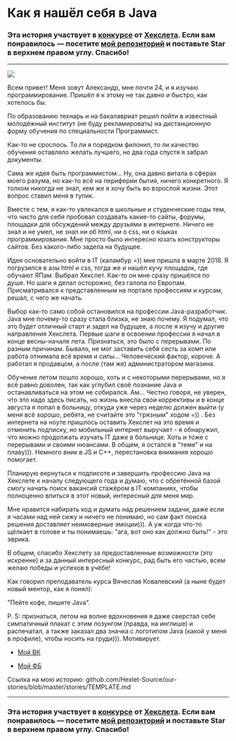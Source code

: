 # Как я нашёл себя в Java

### Эта история участвует в [конкурсе](mystory.hexlet.io) от [Хекслета](ru.hexlet.io). Если вам понравилось — посетите [мой репозиторий](github.com/Hexlet/our-stories) и поставьте Star в верхнем правом углу. Спасибо!

---

![](https://github.com/YolgaDev/our-stories/blob/master/stories/images/Poster%20Java.jpg?raw=True) 

Всем привет! Меня зовут Александр, мне почти 24, и я изучаю программирование. Пришёл я к этому не так давно и быстро, как хотелось бы. 

По образованию технарь и на бакалавриат решил пойти в известный молодёжный институт (не буду рекламировать) на дистанционную форму обучения по специальности Программист. 

Как-то не срослось. То ли я порядком филонил, то ли качество обучения оставляло желать лучшего, но два года спустя я забрал документы.

Сама же идея быть программистом... Ну, она давно витала в сферах моего разума, но как-то всё на периферии бытия, ничего конкретного. Я толком никогда не знал, кем же я хочу быть во взрослой жизни. Этот вопрос ставил меня в тупик.

Вместе с тем, я как-то увлекался в школьные и студенческие годы тем, что чисто для себя пробовал создавать какие-то сайты, форумы, площадки для обсуждений между друзьями в интернете. Ничего не знал и не умел, не знал ни об html, ни о css, ни о языках программирования. Мне просто было интересно юзать конструкторы сайтов. Без какого-либо задела на будущее. 

Идея основательно войти в IT (каламбур =)) мне пришла в марте 2018. Я погрузился в азы html и css, тогда же и нашёл кучу площадок, где обучают ЯПам. Выбрал Хекслет. Как-то он мне сразу пришёлся по душе. Но шаги я делал осторожно, без галопа по Европам. Присматривался к представленным на портале профессиям и курсам, решал, с чего же начать.

Выбор как-то само собой остановился на профессии Java-разработчик. Java мне почему-то сразу стала близка, не знаю почему. Я подумал, что это будет отличный старт и задел на будущее, а после я изучу и другие направления Хекслета. Первые шаги в освоении профессии я начал в конце весны-начале лета. Признаться, это было с перерывами. По разным причинам. Бывало, не мог заставить себя сесть за комп или работа отнимала всё время и силы... Человеческий фактор, короче. А работал я продавцом, а после (там же) администратором магазина.

Обучение летом пошло хорошо, хоть и с некоторыми перерывами, но я всё равно доволен, так как углубил своё познание Java и останавливаться на этом не собирался. Ам... Честно говоря, не уверен, что это надо здесь писать, но жизнь внесла свои коррективы и в конце августа я попал в больницу, откуда уже через неделю должен выйти (у меня всё хорошо, ребята, не считайте это "грязным" ходом =)) . Без интернета на ноуте пришлось оставить Хекслет на это время и отменить подписку, но мобильный интернет выручает - я обнаружил, что можно продолжать изучать IT даже в больнице. Хоть и тоже с перерывами и своими нюансами. В общем, я остался в "теме" и на плаву))). Немного вник в JS и C++, перестановка внимания хорошо помогает. 

Планирую вернуться к подписоте и завершить профессию Java на Хекслете к началу следующего года и думаю, что с обретённой базой смогу начать поиск вакансий стажёром в IT компаниях, чтобы полноценно влиться в этот новый, интересный для меня мир. 

Мне нравится набирать код и думать над решением задачи, даже если я часами над ней сижу и ничего не понимаю, но сам факт поиска решения доставляет неимоверные эмоции))). А уж когда что-то щёлкает в голове и ты понимаешь: "ага, вот оно как должно быть!" - это эврика.

В общем, спасибо Хекслету за предоставленные возможности (это искренне) и за данный интересный конкурс, рад быть его частью, всем желаю победы и успехов в учёбе! 

Как говорил преподаватель курса Вячеслав Ковалевский (а ныне будет новый ментор, как я понял):

"Пейте кофе, пишите Java".

P. S: признаться, летом на волне вдохновения я даже сверстал себе симпатичный плакат с этим лозунгом (правда, на инглише) и распечатал, а также заказал два значка с логотипом Java (какой у меня в профиле), чтобы носить на груди))). Мотивирует.

- [Мой ВК](vk.com/ahmyolen) 

- [Мой ФБ](facebook.com/yargawriter)

Ссылка на мою историю: github.com/Hexlet-Source/our-stories/blob/master/stories/TEMPLATE.md

---

### Эта история участвует в [конкурсе](mystory.hexlet.io) от [Хекслета](ru.hexlet.io). Если вам понравилось — посетите [мой репозиторий](github.com/Hexlet/our-stories) и поставьте Star в верхнем правом углу. Спасибо!

